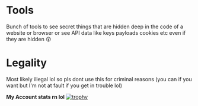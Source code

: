# Tools
Bunch of tools to see secret things that are hidden deep in the code of a website or browser or see API data like keys payloads cookies etc even if they are hidden 😲

# Legality
Most likely illegal lol so pls dont use this for criminal reasons (you can if you want but I'm not at fault if you get in trouble lol)

**My Account stats rn lol**
[![trophy](https://github-profile-trophy.vercel.app/?username=Lechevalier999)](https://github.com/ryo-ma/github-profile-trophy)
